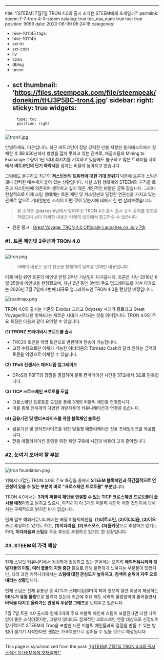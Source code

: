 
---
title: '[STEEM] 7월7일 TRON 4.0의 출시 소식은 STEEM에게 호재일까?'
permlink: steem-7-7-tron-4-0-steem
catalog: true
toc_nav_num: true
toc: true
position: 9999
date: 2020-06-09 06:24:18
categories:
- hive-101145
tags:
- hive-101145
- sct-kr
- sct-coin
- liv
- zzan
- dblog
- union
- sct
thumbnail: 'https://files.steempeak.com/file/steempeak/donekim/tHJ3P5BC-tron4.jpg'
sidebar:
    right:
        sticky: true
widgets:
    -
        type: toc
        position: right
---


![tron4.jpg](https://files.steempeak.com/file/steempeak/donekim/tHJ3P5BC-tron4.jpg)

안녕하세요, 디온입니다. 최근 비트코인이 정말 강력한 만불 저항선 돌파테스트에서 실패한 후 $9,650선에서 향방을 잡지 못하고 있는 관계로, 채굴자들의 Mining to Exchange 수량이 1년 역대 최저치를 기록하고 있음에도 불구하고 많은 트레이들 사이에서 **비트코인의 단기 하락세**를 점치는 비율이 높아지고 있습니다.

그럼에도 불구하고 최근의 **저스틴썬의 트위터에 대한 기대 분위기** 덕분에 트론과 스팀은 꽤나 강력한 매수세가 붙어 있는 상황입니다. 사실 스팀 생태계와 STEEM의 가격을 트론과 저스틴썬에 의존하여 생각하고 싶지 않은 개인적인 바람은 굴뚝 같습니다. 그러나 현실적으로 이제 스팀 생태계는 트론 재단 및 저스틴썬과 밀접한 연관성을 가지고 있는 관계로 앞으로 기대할만한 소식이 어떤 것이 있는지에 대해서 한 번 살펴보겠습니다.

> 본 소식은 @dakeshi님께서 알려주신 TRON 4.0 공식 출시 소식 공지를 참조로 하였으며 보다 자세한 내용은 아래의 링크에서 참고하실 수 있습니다.

- 원문 링크 : [Great Voyage: TRON 4.0 Officially Launches on July 7th](https://medium.com/@TronFoundation/great-voyage-tron-4-0-officially-launches-on-july-7th-49ed3fb1829)


### #1. 트론 메인넷 2주년과 TRON 4.0
---

![tron.png](https://files.steempeak.com/file/steempeak/donekim/7U6P3Yg6-tron.png)

> 아래의 내용은 상기 원문을 발췌하여 일부를 번역한 내용입니다.

이제 며칠 뒤면 트론의 메인넷 런칭 2주년 기념일이 다가옵니다. 트론은 지난 2018년 6월 25일에 메인넷을 런칭했으며, 지난 2년 동안 3번의 주요 업그레이드를 거쳐 다가오는 2020년 7월 7일에 4번째 대규모 업그레이드인 TRON 4.0을 런칭할 예정입니다. 

![roadmap.png](https://files.steempeak.com/file/steempeak/donekim/lrVE2Hcp-roadmap.png)

TRON 4.0의 출시는 기존의 Exodus 그리고 Odyssey 시대가 종료되고 Great Voyage(위대한 항해)라는 새로운 시대가 시작되는 것을 의미합니다. TRON 4.0의 주요 특징은 다음과 같이 요약할 수 있습니다.

**(1) TRONZ 프라이버시 포로토콜 출시**

- TRC20 토큰을 익명 토큰으로 변환하여 전송이 가능합니다.
- 고정 수량으로만 이체가 가능한 이더리움의 Tornado Cash와 달리 원하는 금액의 토큰을 익명으로 이체할 수 있습니다.


**(2) TPoS 컨센서스 메커니즘 업그레이드**

- DPoS와 PBFT의 장점을 결합하여 블록 컨퍼메이션 시간을 57초에서 3초로 단축합니다.

**(3) TICP 크로스체인 프로토콜 도입**
- 크로스체인 프로토콜 도입을 통해 3개의 퍼블릭 체인을 연결합니다.
- 이를 통해 전세계의 다양한 개발자들의 커뮤니케이션과 연결을 돕습니다.

**(4) 금융기관 및 엔터프라이즈를 위한 블록체인 솔루션**
- 금융기관 및 엔터프라이즈를 위한 맞춤형 애플리케이션 전용 프레임워크를 제공합니다.
- 전용 애플리케이션 운영을 위한 체인 구축에 시간과 비용이 크게 줄어듭니다.

### #2. 눈여겨 보아야 할 부분
---

![tron foundation.png](https://files.steempeak.com/file/steempeak/donekim/XHnDXLVa-tron20foundation.png)
 
위에서 나열된 TRON 4.0의 주요 특징들 중에서 **STEEM 블록체인과 직간접적으로 연관성이 있을 수 있는 부분이 바로 "크로스체인 프로토콜" 부분**입니다.

TRON 4.0에서는 **3개의 퍼블릭 체인을 연결할 수 있는 TICP 크로스체인 프로토콜이 출시될 예정**이라고 밝히고 있으나, 아직까지 이 3개의 퍼블릭 체인이 어떤 것인지에 대해서는 구체적으로 밝혀진 바가 없습니다.

현재 일부 해외커뮤니티에서는 해당 퍼블릭체인을, **(1)비트코인, (2)이더리움, (3)이오스**로 추정하고 있기도 하고, **(1)이더리움, (2)코스모스, (3)폴카닷**으로 추정하고 있기도 하며, **이더리움과 스팀**을 주요 후보로 추정하고 있기도 한 상황입니다.

### #3. STEEM의 가격 예상
---

현재 스팀잇 커뮤니티에서 왕성하게 활동하고 있는 분들께는 오히려 **해외커뮤니티와 개발자들의 이탈, 여러 툴들의 지원 중단** 등으로 인해 불편하게 느껴지는 부분들이 많겠지만, 되려 코인 커뮤니티에서는 **스팀에 대한 관심도가 높아지고, 검색어 순위에 자주 오르내리는 상황**입니다.

현재 스팀은 전체 유통량 중 42%가 스테이킹(SP)이 되어 있으며 절반 이상에 해당하는 **58%가 유동 물량**으로 풀려져 있는데 최근에 주요 매도 세력의 물량압박이 줄어들면서 **바닥을 다지고 올라가는 안정적 우상향 그래프**를 보여주고 있습니다.

7월 7일 트론 4.0 출시와 함께 3개의 주요 퍼블릭 체인에 스팀이 포함된다면 더할 나위 없이 좋은 소식이겠지만, 그렇지 않더라도 잠재적인 크로스체인 연결 대상으로 선정되어 장기적으로 STEEM이 Tron을 포함한 다른 퍼블릭 체인들과의 접점을 만들 수 있는 방법이 생기기 시작한다면 괜찮은 가격흐름으로 접어들 수 있을 것으로 예상됩니다.

- - -

This page is synchronized from the post: ['[STEEM] 7월7일 TRON 4.0의 출시 소식은 STEEM에게 호재일까?'](https://steemit.com/@donekim/steem-7-7-tron-4-0-steem)
